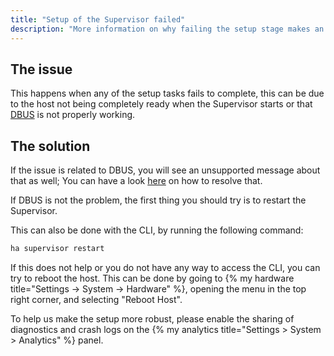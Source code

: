 ```yaml
---
title: "Setup of the Supervisor failed"
description: "More information on why failing the setup stage makes an installation as unhealthy."
---
```


## The issue

This happens when any of the setup tasks fails to complete, this can be due to the host not being completely ready when the Supervisor starts or that [DBUS] is not properly working.

## The solution

If the issue is related to DBUS, you will see an unsupported message about that as well; You can have a look [here][DBUS] on how to resolve that.

If DBUS is not the problem, the first thing you should try is to restart the Supervisor.

This can also be done with the CLI, by running the following command:

```bash
ha supervisor restart
```

If this does not help or you do not have any way to access the CLI, you can try to reboot the host. This can be done by going to {% my hardware title="Settings -> System -> Hardware" %}, opening the menu in the top right corner, and selecting "Reboot Host".

To help us make the setup more robust, please enable the sharing of diagnostics and crash logs on the {% my analytics title="Settings > System > Analytics" %} panel.

[DBUS]: /more-info/unsupported/dbus
